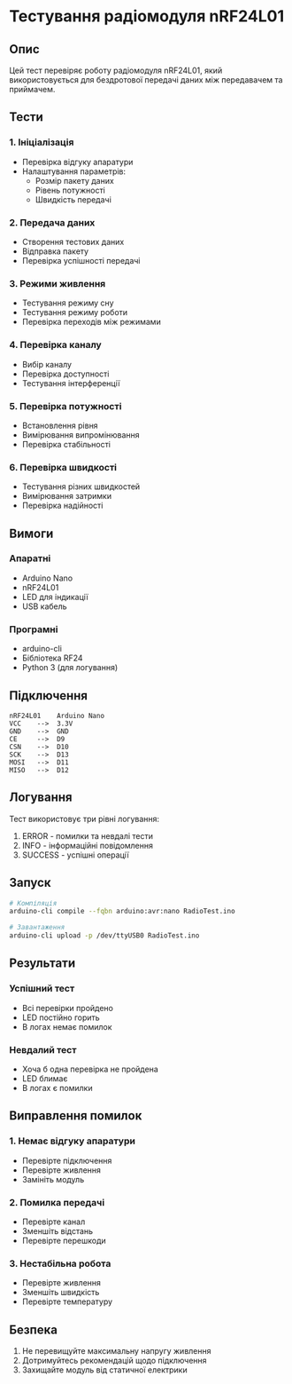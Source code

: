 # Тестування радіомодуля nRF24L01

## Опис

Цей тест перевіряє роботу радіомодуля nRF24L01, який використовується для бездротової передачі даних між передавачем та приймачем.

## Тести

### 1. Ініціалізація
- Перевірка відгуку апаратури
- Налаштування параметрів:
  - Розмір пакету даних
  - Рівень потужності
  - Швидкість передачі

### 2. Передача даних
- Створення тестових даних
- Відправка пакету
- Перевірка успішності передачі

### 3. Режими живлення
- Тестування режиму сну
- Тестування режиму роботи
- Перевірка переходів між режимами

### 4. Перевірка каналу
- Вибір каналу
- Перевірка доступності
- Тестування інтерференції

### 5. Перевірка потужності
- Встановлення рівня
- Вимірювання випромінювання
- Перевірка стабільності

### 6. Перевірка швидкості
- Тестування різних швидкостей
- Вимірювання затримки
- Перевірка надійності

## Вимоги

### Апаратні
- Arduino Nano
- nRF24L01
- LED для індикації
- USB кабель

### Програмні
- arduino-cli
- Бібліотека RF24
- Python 3 (для логування)

## Підключення

```
nRF24L01    Arduino Nano
VCC    -->  3.3V
GND    -->  GND
CE     -->  D9
CSN    -->  D10
SCK    -->  D13
MOSI   -->  D11
MISO   -->  D12
```

## Логування

Тест використовує три рівні логування:
1. ERROR - помилки та невдалі тести
2. INFO - інформаційні повідомлення
3. SUCCESS - успішні операції

## Запуск

```bash
# Компіляція
arduino-cli compile --fqbn arduino:avr:nano RadioTest.ino

# Завантаження
arduino-cli upload -p /dev/ttyUSB0 RadioTest.ino
```

## Результати

### Успішний тест
- Всі перевірки пройдено
- LED постійно горить
- В логах немає помилок

### Невдалий тест
- Хоча б одна перевірка не пройдена
- LED блимає
- В логах є помилки

## Виправлення помилок

### 1. Немає відгуку апаратури
- Перевірте підключення
- Перевірте живлення
- Замініть модуль

### 2. Помилка передачі
- Перевірте канал
- Зменшіть відстань
- Перевірте перешкоди

### 3. Нестабільна робота
- Перевірте живлення
- Зменшіть швидкість
- Перевірте температуру

## Безпека

1. Не перевищуйте максимальну напругу живлення
2. Дотримуйтесь рекомендацій щодо підключення
3. Захищайте модуль від статичної електрики 